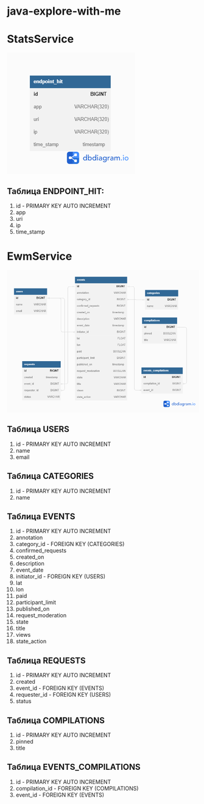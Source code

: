 # java-explore-with-me


# StatsService

![](pictures/statService.png)

## Таблица ENDPOINT_HIT:

1. id - PRIMARY KEY AUTO INCREMENT
2. app
3. uri
4. ip
5. time_stamp

# EwmService

![](pictures/ewmService.png)

## Таблица USERS

1. id - PRIMARY KEY AUTO INCREMENT
2. name
3. email

## Таблица CATEGORIES

1. id - PRIMARY KEY AUTO INCREMENT
2. name

## Таблица EVENTS

1. id - PRIMARY KEY AUTO INCREMENT
2. annotation 
3. category_id - FOREIGN KEY (CATEGORIES)
4. confirmed_requests
5. created_on   
6. description  
7. event_date  
8. initiator_id - FOREIGN KEY (USERS)  
9. lat      
10. lon       
11. paid       
12. participant_limit 
13. published_on     
14. request_moderation 
15. state            
16. title          
17. views           
18. state_action

## Таблица REQUESTS

1. id - PRIMARY KEY AUTO INCREMENT
2. created  
3. event_id - FOREIGN KEY (EVENTS)  
4. requester_id - FOREIGN KEY (USERS)
5. status

## Таблица COMPILATIONS

1. id - PRIMARY KEY AUTO INCREMENT
2. pinned
3. title

## Таблица EVENTS_COMPILATIONS

1. id - PRIMARY KEY AUTO INCREMENT
2. compilation_id - FOREIGN KEY (COMPILATIONS)
3. event_id - FOREIGN KEY (EVENTS)  